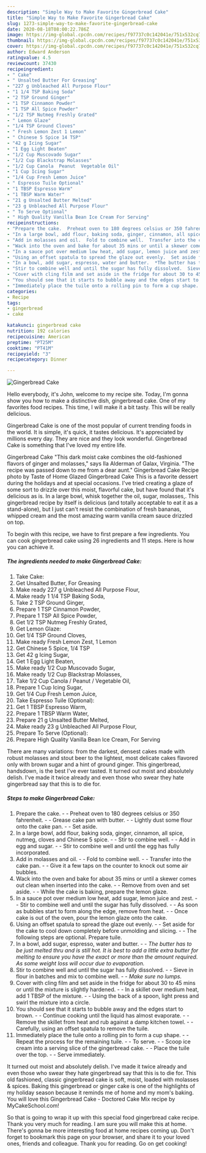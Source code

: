 ```yaml
---
description: "Simple Way to Make Favorite Gingerbread Cake"
title: "Simple Way to Make Favorite Gingerbread Cake"
slug: 1273-simple-way-to-make-favorite-gingerbread-cake
date: 2020-08-18T08:00:22.786Z
image: https://img-global.cpcdn.com/recipes/f97737c0c142041e/751x532cq70/gingerbread-cake-recipe-main-photo.jpg
thumbnail: https://img-global.cpcdn.com/recipes/f97737c0c142041e/751x532cq70/gingerbread-cake-recipe-main-photo.jpg
cover: https://img-global.cpcdn.com/recipes/f97737c0c142041e/751x532cq70/gingerbread-cake-recipe-main-photo.jpg
author: Edward Anderson
ratingvalue: 4.5
reviewcount: 37430
recipeingredient:
- " Cake"
- " Unsalted Butter For Greasing"
- "227 g Unbleached All Purpose Flour"
- "1 1/4 TSP Baking Soda"
- "2 TSP Ground Ginger"
- "1 TSP Cinnamon Powder"
- "1 TSP All Spice Powder"
- "1/2 TSP Nutmeg Freshly Grated"
- " Lemon Glaze"
- "1/4 TSP Ground Cloves"
- " Fresh Lemon Zest 1 Lemon"
- " Chinese 5 Spice 14 TSP"
- "42 g Icing Sugar"
- "1 Egg Light Beaten"
- "1/2 Cup Muscovado Sugar"
- "1/2 Cup Blackstrap Molasses"
- "1/2 Cup Canola  Peanut  Vegetable Oil"
- "1 Cup Icing Sugar"
- "1/4 Cup Fresh Lemon Juice"
- " Espresso Tuile Optional"
- "1 TBSP Espresso Warm"
- "1 TBSP Warm Water"
- "21 g Unsalted Butter Melted"
- "23 g Unbleached All Purpose Flour"
- " To Serve Optional"
- " High Quality Vanilla Bean Ice Cream For Serving"
recipeinstructions:
- "Prepare the cake.  Preheat oven to 180 degrees celsius or 350 fahrenheit.  Grease cake pan with butter.  Lightly dust some flour onto the cake pan.  Set aside."
- "In a large bowl, add flour, baking soda, ginger, cinnamon, all spice, nutmeg, cloves and Chinese 5 spice.  Stir to combine well.  Add in egg and sugar.  Stir to combine well and until the egg has fully incorporated."
- "Add in molasses and oil.  Fold to combine well.  Transfer into the cake pan.  Give it a few taps on the counter to knock out some air bubbles."
- "Wack into the oven and bake for about 35 mins or until a skewer comes out clean when inserted into the cake.  Remove from oven and set aside.  While the cake is baking, prepare the lemon glaze."
- "In a sauce pot over medium low heat, add sugar, lemon juice and zest.  Stir to combine well and until the sugar has fully dissolved.  As soon as bubbles start to form along the edge, remove from heat.  Once cake is out of the oven, pour the lemon glaze onto the cake."
- "Using an offset spatula to spread the glaze out evenly.  Set aside for the cake to cool down completely before unmolding and slicing.  The following steps are optional. Prepare tuile."
- "In a bowl, add sugar, espresso, water and butter.  *The butter has to be just melted thru and is still hot. It is best to add a little extra butter for melting to ensure you have the exact or more than the amount required. As some weight loss will occur due to evaporation.*"
- "Stir to combine well and until the sugar has fully dissolved.  Sieve in flour in batches and mix to combine well.  *Make sure no lumps.*"
- "Cover with cling film and set aside in the fridge for about 30 to 45 mins or until the mixture is slightly hardened.  In a skillet over medium heat, add 1 TBSP of the mixture.  Using the back of a spoon, light press and swirl the mixture into a circle."
- "You should see that it starts to bubble away and the edges start to brown.  Continue cooking until the liquid has almost evaporate.  Remove the skillet from heat and rub against a damp kitchen towel.  Carefully, using an offset spatula to remove the tuile."
- "Immediately place the tuile onto a rolling pin to form a cup shape.  Repeat the process for the remaining tuile.  To serve.  Scoop ice cream into a serving slice of the gingerbread cake.  Place the tuile over the top.  Serve immediately."
categories:
- Recipe
tags:
- gingerbread
- cake

katakunci: gingerbread cake 
nutrition: 192 calories
recipecuisine: American
preptime: "PT25M"
cooktime: "PT41M"
recipeyield: "3"
recipecategory: Dinner

---
```



![Gingerbread Cake](https://img-global.cpcdn.com/recipes/f97737c0c142041e/751x532cq70/gingerbread-cake-recipe-main-photo.jpg)

Hello everybody, it's John, welcome to my recipe site. Today, I'm gonna show you how to make a distinctive dish, gingerbread cake. One of my favorites food recipes. This time, I will make it a bit tasty. This will be really delicious.

Gingerbread Cake is one of the most popular of current trending foods in the world. It is simple, it's quick, it tastes delicious. It's appreciated by millions every day. They are nice and they look wonderful. Gingerbread Cake is something that I've loved my entire life.

Gingerbread Cake &#34;This dark moist cake combines the old-fashioned flavors of ginger and molasses,&#34; says Ila Alderman of Galax, Virginia. &#34;The recipe was passed down to me from a dear aunt.&#34; Gingerbread Cake Recipe photo by Taste of Home Glazed Gingerbread Cake This is a favorite dessert during the holidays and at special occasions. I&#39;ve tried creating a glaze of some sort to drizzle over this moist, flavorful cake, but have found that it&#39;s delicious as is. In a large bowl, whisk together the oil, sugar, molasses,. This gingerbread recipe by itself is delicious (and totally acceptable to eat it as a stand-alone), but I just can&#39;t resist the combination of fresh bananas, whipped cream and the most amazing warm vanilla cream sauce drizzled on top.


To begin with this recipe, we have to first prepare a few ingredients. You can cook gingerbread cake using 26 ingredients and 11 steps. Here is how you can achieve it.

<!--inarticleads1-->

##### The ingredients needed to make Gingerbread Cake:

1. Take  Cake:
1. Get  Unsalted Butter, For Greasing
1. Make ready 227 g Unbleached All Purpose Flour,
1. Make ready 1 1/4 TSP Baking Soda,
1. Take 2 TSP Ground Ginger,
1. Prepare 1 TSP Cinnamon Powder,
1. Prepare 1 TSP All Spice Powder,
1. Get 1/2 TSP Nutmeg Freshly Grated,
1. Get  Lemon Glaze:
1. Get 1/4 TSP Ground Cloves,
1. Make ready  Fresh Lemon Zest, 1 Lemon
1. Get  Chinese 5 Spice, 1/4 TSP
1. Get 42 g Icing Sugar,
1. Get 1 Egg Light Beaten,
1. Make ready 1/2 Cup Muscovado Sugar,
1. Make ready 1/2 Cup Blackstrap Molasses,
1. Take 1/2 Cup Canola / Peanut / Vegetable Oil,
1. Prepare 1 Cup Icing Sugar,
1. Get 1/4 Cup Fresh Lemon Juice,
1. Take  Espresso Tuile (Optional):
1. Get 1 TBSP Espresso Warm,
1. Prepare 1 TBSP Warm Water,
1. Prepare 21 g Unsalted Butter Melted,
1. Make ready 23 g Unbleached All Purpose Flour,
1. Prepare  To Serve (Optional):
1. Prepare  High Quality Vanilla Bean Ice Cream, For Serving


There are many variations: from the darkest, densest cakes made with robust molasses and stout beer to the lightest, most delicate cakes flavored only with brown sugar and a hint of ground ginger. This gingerbread, handsdown, is the best I&#39;ve ever tasted. It turned out moist and absolutely delish. I&#39;ve made it twice already and even those who swear they hate gingerbread say that this is to die for. 

<!--inarticleads2-->

##### Steps to make Gingerbread Cake:

1. Prepare the cake. -  - Preheat oven to 180 degrees celsius or 350 fahrenheit. -  - Grease cake pan with butter. -  - Lightly dust some flour onto the cake pan. -  - Set aside.
1. In a large bowl, add flour, baking soda, ginger, cinnamon, all spice, nutmeg, cloves and Chinese 5 spice. -  - Stir to combine well. -  - Add in egg and sugar. -  - Stir to combine well and until the egg has fully incorporated.
1. Add in molasses and oil. -  - Fold to combine well. -  - Transfer into the cake pan. -  - Give it a few taps on the counter to knock out some air bubbles.
1. Wack into the oven and bake for about 35 mins or until a skewer comes out clean when inserted into the cake. -  - Remove from oven and set aside. -  - While the cake is baking, prepare the lemon glaze.
1. In a sauce pot over medium low heat, add sugar, lemon juice and zest. -  - Stir to combine well and until the sugar has fully dissolved. -  - As soon as bubbles start to form along the edge, remove from heat. -  - Once cake is out of the oven, pour the lemon glaze onto the cake.
1. Using an offset spatula to spread the glaze out evenly. -  - Set aside for the cake to cool down completely before unmolding and slicing. -  - The following steps are optional. Prepare tuile.
1. In a bowl, add sugar, espresso, water and butter. -  - *The butter has to be just melted thru and is still hot. It is best to add a little extra butter for melting to ensure you have the exact or more than the amount required. As some weight loss will occur due to evaporation.*
1. Stir to combine well and until the sugar has fully dissolved. -  - Sieve in flour in batches and mix to combine well. -  - *Make sure no lumps.*
1. Cover with cling film and set aside in the fridge for about 30 to 45 mins or until the mixture is slightly hardened. -  - In a skillet over medium heat, add 1 TBSP of the mixture. -  - Using the back of a spoon, light press and swirl the mixture into a circle.
1. You should see that it starts to bubble away and the edges start to brown. -  - Continue cooking until the liquid has almost evaporate. -  - Remove the skillet from heat and rub against a damp kitchen towel. -  - Carefully, using an offset spatula to remove the tuile.
1. Immediately place the tuile onto a rolling pin to form a cup shape. -  - Repeat the process for the remaining tuile. -  - To serve. -  - Scoop ice cream into a serving slice of the gingerbread cake. -  - Place the tuile over the top. -  - Serve immediately.


It turned out moist and absolutely delish. I&#39;ve made it twice already and even those who swear they hate gingerbread say that this is to die for. This old fashioned, classic gingerbread cake is soft, moist, loaded with molasses &amp; spices. Baking this gingerbread or ginger cake is one of the highlights of my holiday season because it reminds me of home and my mom&#39;s baking. You will love this Gingerbread Cake - Doctored Cake Mix recipe by MyCakeSchool.com! 

So that is going to wrap it up with this special food gingerbread cake recipe. Thank you very much for reading. I am sure you will make this at home. There's gonna be more interesting food at home recipes coming up. Don't forget to bookmark this page on your browser, and share it to your loved ones, friends and colleague. Thank you for reading. Go on get cooking!
